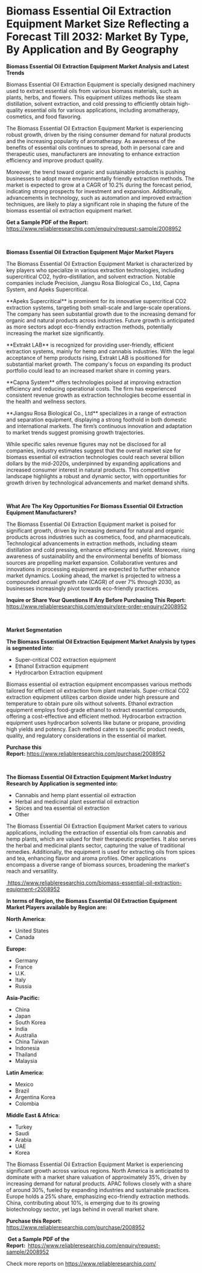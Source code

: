 <p><h1>Biomass Essential Oil Extraction Equipment Market Size Reflecting a Forecast Till 2032: Market By Type, By Application and By Geography</h1></p><p><strong>Biomass Essential Oil Extraction Equipment Market Analysis and Latest Trends</strong></p>
<p><p>Biomass Essential Oil Extraction Equipment is specially designed machinery used to extract essential oils from various biomass materials, such as plants, herbs, and flowers. This equipment utilizes methods like steam distillation, solvent extraction, and cold pressing to efficiently obtain high-quality essential oils for various applications, including aromatherapy, cosmetics, and food flavoring.</p><p>The Biomass Essential Oil Extraction Equipment Market is experiencing robust growth, driven by the rising consumer demand for natural products and the increasing popularity of aromatherapy. As awareness of the benefits of essential oils continues to spread, both in personal care and therapeutic uses, manufacturers are innovating to enhance extraction efficiency and improve product quality.</p><p>Moreover, the trend toward organic and sustainable products is pushing businesses to adopt more environmentally friendly extraction methods. The market is expected to grow at a CAGR of 10.2% during the forecast period, indicating strong prospects for investment and expansion. Additionally, advancements in technology, such as automation and improved extraction techniques, are likely to play a significant role in shaping the future of the biomass essential oil extraction equipment market.</p></p>
<p><strong>Get a Sample PDF of the Report:&nbsp;</strong> <a href="https://www.reliableresearchiq.com/enquiry/request-sample/2008952?utm_campaign=1088&utm_medium=2&utm_source=Github&utm_content=ia&utm_term=16012025&utm_id=biomass-essential-oil-extraction-equipment">https://www.reliableresearchiq.com/enquiry/request-sample/2008952</a></p>
<p>&nbsp;</p>
<p><strong>Biomass Essential Oil Extraction Equipment Major Market Players</strong></p>
<p><p>The Biomass Essential Oil Extraction Equipment Market is characterized by key players who specialize in various extraction technologies, including supercritical CO2, hydro-distillation, and solvent extraction. Notable companies include Precision, Jiangsu Rosa Biological Co., Ltd, Capna System, and Apeks Supercritical.</p><p>**Apeks Supercritical** is prominent for its innovative supercritical CO2 extraction systems, targeting both small-scale and large-scale operations. The company has seen substantial growth due to the increasing demand for organic and natural products across industries. Future growth is anticipated as more sectors adopt eco-friendly extraction methods, potentially increasing the market size significantly.</p><p>**Extrakt LAB** is recognized for providing user-friendly, efficient extraction systems, mainly for hemp and cannabis industries. With the legal acceptance of hemp products rising, Extrakt LAB is positioned for substantial market growth. The company's focus on expanding its product portfolio could lead to an increased market share in coming years.</p><p>**Capna System** offers technologies poised at improving extraction efficiency and reducing operational costs. The firm has experienced consistent revenue growth as extraction technologies become essential in the health and wellness sectors. </p><p>**Jiangsu Rosa Biological Co., Ltd** specializes in a range of extraction and separation equipment, displaying a strong foothold in both domestic and international markets. The firm’s continuous innovation and adaptation to market trends suggest promising growth trajectories.</p><p>While specific sales revenue figures may not be disclosed for all companies, industry estimates suggest that the overall market size for biomass essential oil extraction technologies could reach several billion dollars by the mid-2020s, underpinned by expanding applications and increased consumer interest in natural products. This competitive landscape highlights a robust and dynamic sector, with opportunities for growth driven by technological advancements and market demand shifts.</p></p>
<p>&nbsp;</p>
<p><strong>What Are The Key Opportunities For Biomass Essential Oil Extraction Equipment Manufacturers?</strong></p>
<p><p>The Biomass Essential Oil Extraction Equipment market is poised for significant growth, driven by increasing demand for natural and organic products across industries such as cosmetics, food, and pharmaceuticals. Technological advancements in extraction methods, including steam distillation and cold pressing, enhance efficiency and yield. Moreover, rising awareness of sustainability and the environmental benefits of biomass sources are propelling market expansion. Collaborative ventures and innovations in processing equipment are expected to further enhance market dynamics. Looking ahead, the market is projected to witness a compounded annual growth rate (CAGR) of over 7% through 2030, as businesses increasingly pivot towards eco-friendly practices.</p></p>
<p><strong>Inquire or Share Your Questions If Any Before Purchasing This Report:</strong> <a href="https://www.reliableresearchiq.com/enquiry/pre-order-enquiry/2008952?utm_campaign=1088&utm_medium=2&utm_source=Github&utm_content=ia&utm_term=16012025&utm_id=biomass-essential-oil-extraction-equipment">https://www.reliableresearchiq.com/enquiry/pre-order-enquiry/2008952</a></p>
<p>&nbsp;</p>
<p><strong>Market Segmentation</strong></p>
<p><strong>The Biomass Essential Oil Extraction Equipment Market Analysis by types is segmented into:</strong></p>
<p><ul><li>Super-critical CO2 extraction equipment</li><li>Ethanol Extraction equipment</li><li>Hydrocarbon Extraction equipment</li></ul></p>
<p><p>Biomass essential oil extraction equipment encompasses various methods tailored for efficient oil extraction from plant materials. Super-critical CO2 extraction equipment utilizes carbon dioxide under high pressure and temperature to obtain pure oils without solvents. Ethanol extraction equipment employs food-grade ethanol to extract essential compounds, offering a cost-effective and efficient method. Hydrocarbon extraction equipment uses hydrocarbon solvents like butane or propane, providing high yields and potency. Each method caters to specific product needs, quality, and regulatory considerations in the essential oil market.</p></p>
<p><strong>Purchase this Report:&nbsp;</strong><a href="https://www.reliableresearchiq.com/purchase/2008952?utm_campaign=1088&utm_medium=2&utm_source=Github&utm_content=ia&utm_term=16012025&utm_id=biomass-essential-oil-extraction-equipment">https://www.reliableresearchiq.com/purchase/2008952</a></p>
<p>&nbsp;</p>
<p><strong>The Biomass Essential Oil Extraction Equipment Market Industry Research by Application is segmented into:</strong></p>
<p><ul><li>Cannabis and hemp plant essential oil extraction</li><li>Herbal and medicinal plant essential oil extraction</li><li>Spices and tea essential oil extraction</li><li>Other</li></ul></p>
<p><p>The Biomass Essential Oil Extraction Equipment Market caters to various applications, including the extraction of essential oils from cannabis and hemp plants, which are valued for their therapeutic properties. It also serves the herbal and medicinal plants sector, capturing the value of traditional remedies. Additionally, the equipment is used for extracting oils from spices and tea, enhancing flavor and aroma profiles. Other applications encompass a diverse range of biomass sources, broadening the market's reach and versatility.</p></p>
<p><a href="https://www.reliableresearchiq.com/biomass-essential-oil-extraction-equipment-r2008952?utm_campaign=1088&utm_medium=2&utm_source=Github&utm_content=ia&utm_term=16012025&utm_id=biomass-essential-oil-extraction-equipment">&nbsp;https://www.reliableresearchiq.com/biomass-essential-oil-extraction-equipment-r2008952</a></p>
<p><strong>In terms of Region, the Biomass Essential Oil Extraction Equipment Market Players available by Region are:</strong></p>
<p>
    <p> <strong> North America: </strong>
        <ul>
            <li>United States</li>
            <li>Canada</li>
        </ul>
        </p> 
    <p> <strong> Europe: </strong>
        <ul>
            <li>Germany</li>
            <li>France</li>
            <li>U.K.</li>
            <li>Italy</li>
            <li>Russia</li>
        </ul>
        </p> 
    <p> <strong> Asia-Pacific: </strong>
        <ul>
            <li>China</li>
            <li>Japan</li>
            <li>South Korea</li>
            <li>India</li>
            <li>Australia</li>
            <li>China Taiwan</li>
            <li>Indonesia</li>
            <li>Thailand</li>
            <li>Malaysia</li>
        </ul>
        </p> 
    <p> <strong> Latin America: </strong>
        <ul>
            <li>Mexico</li>
            <li>Brazil</li>
            <li>Argentina Korea</li>
            <li>Colombia</li>
        </ul>
        </p> 
    <p> <strong> Middle East & Africa: </strong>
        <ul>
            <li>Turkey</li>
            <li>Saudi</li>
            <li>Arabia</li>
            <li>UAE</li>
            <li>Korea</li>
        </ul>
    </p>
    </p>
<p><p>The Biomass Essential Oil Extraction Equipment Market is experiencing significant growth across various regions. North America is anticipated to dominate with a market share valuation of approximately 35%, driven by increasing demand for natural products. APAC follows closely with a share of around 30%, fueled by expanding industries and sustainable practices. Europe holds a 25% share, emphasizing eco-friendly extraction methods. China, contributing about 10%, is emerging due to its growing biotechnology sector, yet lags behind in overall market share.</p></p>
<p><strong>Purchase this Report: </strong><a href="https://www.reliableresearchiq.com/purchase/2008952?utm_campaign=1088&utm_medium=2&utm_source=Github&utm_content=ia&utm_term=16012025&utm_id=biomass-essential-oil-extraction-equipment">https://www.reliableresearchiq.com/purchase/2008952</a></p>
<p>&nbsp;<strong>Get a Sample PDF of the Report:&nbsp;&nbsp;</strong><a href="https://www.reliableresearchiq.com/enquiry/request-sample/2008952?utm_campaign=1088&utm_medium=2&utm_source=Github&utm_content=ia&utm_term=16012025&utm_id=biomass-essential-oil-extraction-equipment">https://www.reliableresearchiq.com/enquiry/request-sample/2008952</a></p>
<p><strong></strong></p>
<p>Check more reports on <a href="https://www.reliableresearchiq.com/?utm_campaign=1088&utm_medium=2&utm_source=Github&utm_content=ia&utm_term=16012025&utm_id=biomass-essential-oil-extraction-equipment">https://www.reliableresearchiq.com/</a></p>